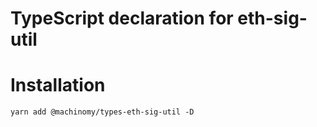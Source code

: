 # TypeScript declaration for eth-sig-util

# Installation
```
yarn add @machinomy/types-eth-sig-util -D
```
